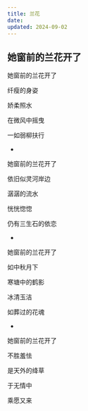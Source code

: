 ```yaml
---
title: 兰花
date: 
updated: 2024-09-02
---
```


## 她窗前的兰花开了 ##

她窗前的兰花开了

纤瘦的身姿

娇柔照水

在微风中摇曳

一如弱柳扶行

-

她窗前的兰花开了

依旧似灵河岸边

潺潺的流水

恍恍惚惚

仍有三生石的依恋

-

她窗前的兰花开了

如中秋月下

寒塘中的鹤影

冰清玉洁

如葬过的花魂

-

她窗前的兰花开了

不胜羞怯

是天外的绛草

于无情中

乘愿又来



‌